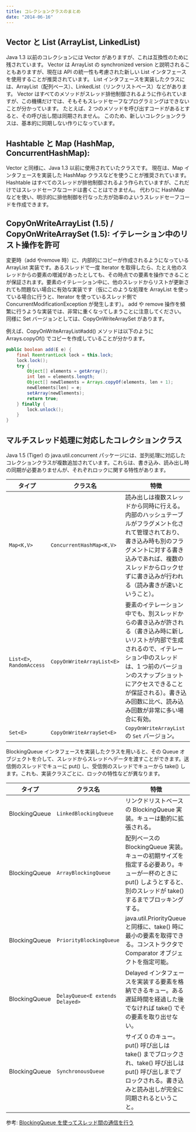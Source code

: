 ```yaml
---
title: コレクションクラスのまとめ
date: "2014-06-16"
---
```


Vector と List (ArrayList, LinkedList)
----

Java 1.3 以前のコレクションには Vector がありますが、これは互換性のために残されています。
Vector は ArrayList の synchronized version と説明されることもありますが、現在は API の統一性も考慮された新しい List インタフェースを使用することが推奨されています。
List インタフェースを実装したクラスには、ArrayList（配列ベース）、LinkedList（リンクリストベース）などがあります。
Vector はすべてのメソッドがスレッド排他制御されるように作られていますが、この機構だけでは、そもそもスレッドセーフなプログラミングはできないことが分かっています。
たとえば、2 つのメソッドを呼び出すコードがあるとすると、その呼び出し間は同期されません。
このため、新しいコレクションクラスは、基本的に同期しない作りになっています。


Hashtable と Map (HashMap, ConcurrentHashMap):
----

Vector と同様に、Java 1.3 以前に使用されていたクラスです。
現在は、Map インタフェースを実装した HashMap クラスなどを使うことが推奨されています。
Hashtable はすべてのスレッドが排他制御されるよう作られていますが、これだけではスレッドセーフなコードは書くことはできません。
代わりに HashMap などを使い、明示的に排他制御を行なった方が効率のよいうスレッドセーフコードを作成できます。


CopyOnWriteArrayList (1.5) / CopyOnWriteArraySet (1.5): イテレーション中のリスト操作を許可
----

変更時（add やremove 時）に、内部的にコピーが作成されるようになっている ArrayList 実装です。あるスレッドで一度 Iterator を取得したら、たとえ他のスレッドからの要素の増減があったとしても、その時点での要素を操作できることが保証されます。要素のイテレーション中に、他のスレッドからリストが更新されても問題ない場合に有効な実装です（仮にこのような処理を ArrayList を使っている場合に行うと、Iterator を使っているスレッド側で ConcurrentModificationException が発生します）。
add や remove 操作を頻繁に行うような実装では、非常に重くなってしまうことに注意してください。
同様に Set バージョンとしては、CopyOnWriteArraySet があります。

例えば、CopyOnWriteArrayList#add() メソッドは以下のように Arrays.copyOf() でコピーを作成していることが分かります。

```java
public boolean add(E e) {
    final ReentrantLock lock = this.lock;
    lock.lock();
    try {
        Object[] elements = getArray();
        int len = elements.length;
        Object[] newElements = Arrays.copyOf(elements, len + 1);
        newElements[len] = e;
        setArray(newElements);
        return true;
    } finally {
        lock.unlock();
    }
}
```

マルチスレッド処理に対応したコレクションクラス
----

Java 1.5 (Tiger) の java.util.concurrent パッケージには、並列処理に対応したコレクションクラスが複数追加されています。これらは、書き込み、読み出し時の同期が必要ありませんが、それぞれロックに関する特性があります。

| タイプ | クラス名 | 特徴 |
| ------ | -------- | ---- |
| `Map<K,V>` | `ConcurrentHashMap<K,V>` | 読み出しは複数スレッドから同時に行える。内部のハッシュテーブルがフラグメント化されて管理されており、書き込み時も別のフラグメントに対する書き込みであれば、複数のスレッドからロックせずに書き込みが行われる（読み書きが速いということ）。 |
| `List<E>`, `RandomAccess` | `CopyOnWriteArrayList<E>` | 要素のイテレーション中でも、別スレッドからの書き込みが許される（書き込み時に新しいリストが内部で生成されるので、イテレーション中のスレッドは、1 つ前のバージョンのスナップショットにアクセスできることが保証される）。書き込み回数に比べ、読み込み回数が非常に多い場合に有効。 |
| `Set<E>` | `CopyOnWriteArraySet<E>` | `CopyOnWriteArrayList` の `Set` バージョン。 |

BlockingQueue インタフェースを実装したクラスを用いると、その Queue オブジェクトを介して、スレッドからスレッドへデータを渡すことができます。送信側のスレッドでキューに put() し、受信側のスレッドでキューから take() します。これも、実装クラスごとに、ロックの特性などが異なります。

| タイプ | クラス名 | 特徴 |
| ------ | -------- | ---- |
| BlockingQueue | `LinkedBlockingQueue` | リンクドリストベースの BlockingQueue 実装。キューは動的に拡張される。 |
| BlockingQueue | `ArrayBlockingQueue` | 配列ベースの BlockingQueue 実装。キューの初期サイズを指定する必要あり。キューが一杯のときに put() しようとすると、別のスレッドが take() するまでブロッキングする。 |
| BlockingQueue | `PriorityBlockingQueue` | java.util.PriorityQueue と同様に、take() 時に最小の要素を取得できる。コンストラクタで Comparator オブジェクトを指定可能。 |
| BlockingQueue | `DelayQueue<E extends Delayed>` | Delayed インタフェースを実装する要素を格納できるキュー。ある遅延時間を経過した後でなければ take() でその要素を取り出せない。 |
| BlockingQueue | `SynchronousQueue` | サイズ 0 のキュー。put() 呼び出しは take() までブロックされ、take() 呼び出しは put() 呼び出しまでブロックされる。書き込みと読み出しが完全に同期されるということ。 |

参考: [BlockingQueue を使ってスレッド間の通信を行う](../thread/blocking-queue.html)

